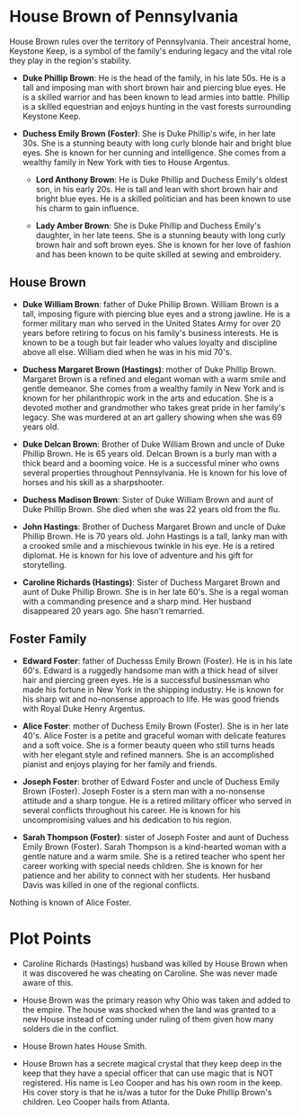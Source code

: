 # House Brown of Pennsylvania

House Brown rules over the territory of Pennsylvania. Their ancestral home, Keystone Keep, is a symbol of the family's enduring legacy and the vital role they play in the region's stability.  

- **Duke Phillip Brown**: He is the head of the family, in his late 50s. He is a tall and imposing man with short brown hair and piercing blue eyes. He is a skilled warrior and has been known to lead armies into battle.  Phillip is a skilled equestrian and enjoys hunting in the vast forests surrounding Keystone Keep.

- **Duchess Emily Brown (Foster)**: She is Duke Phillip's wife, in her late 30s. She is a stunning beauty with long curly blonde hair and bright blue eyes. She is known for her cunning and intelligence.  She comes from a wealthy family in New York with ties to House Argentus.  
  
  - **Lord Anthony Brown**: He is Duke Phillip and Duchess Emily's oldest son, in his early 20s. He is tall and lean with short brown hair and bright blue eyes. He is a skilled politician and has been known to use his charm to gain influence.

  - **Lady Amber Brown**: She is Duke Phillip and Duchess Emily's daughter, in her late teens. She is a stunning beauty with long curly brown hair and soft brown eyes. She is known for her love of fashion and has been known to be quite skilled at sewing and embroidery.

## House Brown

- **Duke William Brown**: father of Duke Phillip Brown.  William Brown is a tall, imposing figure with piercing blue eyes and a strong jawline. He is a former military man who served in the United States Army for over 20 years before retiring to focus on his family's business interests. He is known to be a tough but fair leader who values loyalty and discipline above all else.  William died when he was in his mid 70's.

- **Duchess Margaret Brown (Hastings)**:  mother of Duke Phillip Brown.  Margaret Brown is a refined and elegant woman with a warm smile and gentle demeanor. She comes from a wealthy family in New York and is known for her philanthropic work in the arts and education. She is a devoted mother and grandmother who takes great pride in her family's legacy.  She was murdered at an art gallery showing when she was 69 years old.

- **Duke Delcan Brown**:  Brother of Duke William Brown and uncle of Duke Phillip Brown.  He is 65 years old.  Delcan Brown is a burly man with a thick beard and a booming voice. He is a successful miner who owns several properties throughout Pennsylvania. He is known for his love of horses and his skill as a sharpshooter.

- **Duchess Madison Brown**: Sister of Duke William Brown and aunt of Duke Phillip Brown.  She died when she was 22 years old from the flu.

- **John Hastings**:  Brother of Duchess Margaret Brown and uncle of Duke Phillip Brown.  He is 70 years old.  John Hastings is a tall, lanky man with a crooked smile and a mischievous twinkle in his eye. He is a retired diplomat.  He is known for his love of adventure and his gift for storytelling.

- **Caroline Richards (Hastings)**: Sister of Duchess Margaret Brown and aunt of Duke Phillip Brown.  She is in her late 60's.  She is a regal woman with a commanding presence and a sharp mind.  Her husband disappeared 20 years ago.   She hasn't remarried.

## Foster Family

- **Edward Foster**: father of Duchesss Emily Brown (Foster).  He is in his late 60's.  Edward is a ruggedly handsome man with a thick head of silver hair and piercing green eyes. He is a successful businessman who made his fortune in New York in the shipping industry. He is known for his sharp wit and no-nonsense approach to life.  He was good friends with Royal Duke Henry Argentus.

- **Alice Foster**:  mother of Duchess Emily Brown (Foster).  She is in her late 40's.  Alice Foster is a petite and graceful woman with delicate features and a soft voice. She is a former beauty queen who still turns heads with her elegant style and refined manners. She is an accomplished pianist and enjoys playing for her family and friends.

- **Joseph Foster**: brother of Edward Foster and uncle of Duchess Emily Brown (Foster).  Joseph Foster is a stern man with a no-nonsense attitude and a sharp tongue. He is a retired military officer who served in several conflicts throughout his career. He is known for his uncompromising values and his dedication to his region.

- **Sarah Thompson (Foster)**: sister of Joseph Foster and aunt of Duchess Emily Brown (Foster).  Sarah Thompson is a kind-hearted woman with a gentle nature and a warm smile. She is a retired teacher who spent her career working with special needs children. She is known for her patience and her ability to connect with her students.  Her husband Davis was killed in one of the regional conflicts.

Nothing is known of Alice Foster.  

# Plot Points

- Caroline Richards (Hastings) husband was killed by House Brown when it was discovered he was cheating on Caroline.  She was never made aware of this.

- House Brown was the primary reason why Ohio was taken and added to the empire.  The house was shocked when the land was granted to a new House instead of coming under ruling of them given how many solders die in the conflict.  

- House Brown hates House Smith. 

- House Brown has a secrete magical crystal that they keep deep in the keep that they have a special officer that can use magic that is NOT registered.  His name is Leo Cooper and has his own room in the keep.  His cover story is that he is/was a tutor for the Duke Phillip Brown's children.  Leo Cooper hails from Atlanta.  
